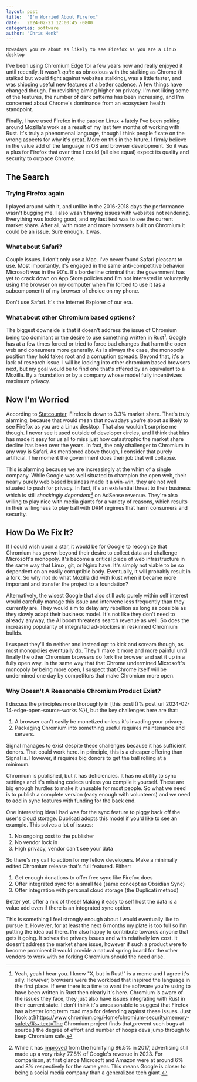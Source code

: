 ```yaml
---
layout: post
title:  "I'm Worried About Firefox"
date:   2024-02-21 12:00:45 -0800
categories: software
author: "Chris Henk"
---
```


`Nowadays you're about as likely to see Firefox as you are a Linux desktop`

I've been using Chromium Edge for a few years now and really enjoyed it until recently. It wasn't *quite* as obnoxious with the stalking as Chrome (it stalked but would fight against websites stalking), was a little faster, and was shipping useful new features at a better cadence. A few things have changed though. I'm revisiting aiming higher on privacy. I'm not liking some of the features, the number of dark patterns has been increasing, and I'm concerned about Chrome's dominance from an ecosystem health standpoint.

Finally, I have used Firefox in the past on Linux + lately I've been poking around Mozilla's work as a result of my last few months of working with Rust. It's truly a phenomenal language, though I think people fixate on the wrong aspects for why it's great. More on this in the future. I firmly believe in the value add of the language in OS and browser development. So it was a plus for Firefox that over time I could (all else equal) expect its quality and security to outpace Chrome.

## The Search

### Trying Firefox again

I played around with it, and unlike in the 2016-2018 days the performance wasn't bugging me. I also wasn't having issues with websites not rendering. Everything was looking good, and my last test was to see the current market share. After all, with more and more browsers built on Chromium it could be an issue. Sure enough, it was.

### What about Safari?

Couple issues. I don't only use a Mac. I've never found Safari pleasant to use. Most importantly, it's engaged in the same anti-competitive behavior Microsoft was in the 90's. It's borderline criminal that the government has yet to crack down on App Store policies and I'm not interested in voluntarily using the browser on my computer when I'm forced to use it (as a subcomponent) of my browser of choice on my phone.

Don't use Safari. It's the Internet Explorer of our era.

### What about other Chromium based options?

The biggest downside is that it doesn't address the issue of Chromium being too dominant or the desire to use something written in Rust[^1]. Google has at a few times forced or tried to force bad changes that harm the open web and consumers more generally. As is always the case, the monopoly position they hold takes root and a corruption spreads. Beyond that, it's a lack of research issue. I will be looking into other chromium based browsers next, but my goal would be to find one that's offered by an equivalent to a Mozilla. By a foundation or by a company whose model fully incentivizes maximum privacy.

## Now I'm Worried

According to [Statcounter](https://gs.statcounter.com/browser-market-share), Firefox is down to 3.3% market share. That's truly alarming, because that would mean that nowadays you're about as likely to see Firefox as you are a Linux desktop. That also wouldn't surprise me though. I never see it used outside of developer circles, and I think that bias has made it easy for us all to miss just how catastrophic the market share decline has been over the years. In fact, the only challenger to Chromium in any way is Safari. As mentioned above though, I consider that purely artificial. The moment the government does their job that will collapse.

This is alarming because we are increasingly at the whim of a single company. While Google was well situated to champion the open web, their nearly purely web based business made it a win-win, they are not well situated to push for privacy. In fact, it's an existential threat to their business which is still *shockingly dependent*[^2] on AdSense revenue. They're also willing to play nice with media giants for a variety of reasons, which results in their willingness to play ball with DRM regimes that harm consumers and security.

## How Do We Fix It?

If I could wish upon a star, it would be for Google to recognize that Chromium has grown beyond their desire to collect data and challenge Microsoft's monopoly. It's become a critical piece of web infrastructure in the same way that Linux, git, or Nginx have. It's simply not viable to be so dependent on an easily corruptible body. Eventually, it will probably result in a fork. So why not do what Mozilla did with Rust when it became more important and transfer the project to a foundation?

Alternatively, the wisest Google that also still acts purely within self interest would carefully manage this issue and intervene less frequently than they currently are. They would aim to delay any rebellion as long as possible as they slowly adapt their business model. It's not like they don't need to already anyway, the AI boom threatens search revenue as well. So does the increasing popularity of integrated ad-blockers in reskinned Chromium builds.

I suspect they'll do neither and instead opt to kick and scream though, as most monopolies eventually do. They'll make it more and more painful until finally the other Chromium browsers do fork the browser and set it up in a fully open way. In the same way that that Chrome undermined Microsoft's monopoly by being more open, I suspect that Chrome itself will be undermined one day by competitors that make Chromium more open.

### Why Doesn't A Reasonable Chromium Product Exist?

I discuss the principles more thoroughly in [this post]({% post_url 2024-02-14-edge-open-source-works %}), but the key challenges here are that:

1. A browser can't easily be monetized unless it's invading your privacy.
2. Packaging Chromium into something useful requires maintenance and servers.

Signal manages to exist despite these challenges because it has sufficient donors. That could work here. In principle, this is a cheaper offering than Signal is. However, it requires big donors to get the ball rolling at a minimum.

Chromium is published, but it has deficiencies. It has no ability to sync settings and it's missing codecs unless you compile it yourself. These are big enough hurdles to make it unusable for most people. So what we need is to publish a complete version (easy enough with volunteers) and we need to add in sync features with funding for the back end.

One interesting idea I had was for the sync feature to piggy back off the user's cloud storage. Duplicati adopts this model if you'd like to see an example. This solves a lot of issues:

1. No ongoing cost to the publisher
2. No vendor lock in
3. High privacy, vendor can't see your data 

So there's my call to action for my fellow developers. Make a minimally edited Chromium release that's full featured. Either:

1. Get enough donations to offer free sync like Firefox does
2. Offer integrated sync for a small fee (same concept as Obsidian Sync)
3. Offer integration with personal cloud storage (the Duplicati method)

Better yet, offer a mix of these! Making it easy to self host the data is a value add even if there is an integrated sync option.

This is something I feel strongly enough about I would eventually like to pursue it. However, for at least the next 6 months my plate is too full so I'm putting the idea out there. I'm also happy to contribute towards anyone that gets it going. It solves the privacy issues and with relatively low cost. It doesn't address the market share issue, however if such a product were to become prominent it would provide a natural spring board for the other vendors to work with on forking Chromium should the need arise. 

[^1]: Yeah, yeah I hear you. I know "X, but in Rust!" is a meme and I agree it's silly. However, browsers were the workload that inspired the language in the first place. If ever there is a time to want the software you're using to have been written in Rust then clearly it's here. Chromium is aware of the issues they face, they just also have issues integrating with Rust in their current state. I don't think it's unreasonable to suggest that Firefox has a better long term road map for defending against these issues. Just [look at](https://www.chromium.org/Home/chromium-security/memory-safety/#:~:text=The Chromium project finds that,prevent such bugs at source.) the degree of effort and number of hoops devs jump through to keep Chromium safe.

[^2]: While it has [improved](https://www.statista.com/statistics/1093781/distribution-of-googles-revenues-by-segment/#:~:text=Advertising%20remained%20the%20main%20revenue,from%204.3%20percent%20in%202018.) from the horrifying 86.5% in 2017, advertising still made up a very risky 77.8% of Google's revenue in 2023. For comparison, at first glance Microsoft and Amazon were at around 6% and 8% respectively for the same year. This means Google is closer to being a social media company than a generalized tech giant.
